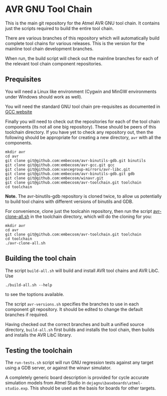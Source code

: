AVR GNU Tool Chain
==================

This is the main git repository for the Atmel AVR GNU tool chain. It contains
just the scripts required to build the entire tool chain.

There are various branches of this repository which will automatically build
complete tool chains for various releases. This is the version for the
mainline tool chain development branches.

When run, the build script will check out the mainline branches for each of
the relevant tool chain component repositories.

Prequisites
-----------

You will need a Linux like environment (Cygwin and MinGW environments under
Windows should work as well).

You will need the standard GNU tool chain pre-requisites as documented in
[GCC website](http://gcc.gnu.org/install/prerequisites.html)

Finally you will need to check out the repositories for each of the tool chain
components (its not all one big repository). These should be peers of this
toolchain directory. If you have yet to check any repository out, then the
following should be appropriate for creating a new directory, `avr` with all
the components.

    mkdir avr
    cd avr
    git clone git@github.com:embecosm/avr-binutils-gdb.git binutils
    git clone git@github.com:embecosm/avr-gcc.git gcc
    git clone git@github.com:vancegroup-mirrors/avr-libc.git
    git clone git@github.com:embecosm/avr-binutils-gdb.git gdb
    git clone git@github.com:embecosm/winavr.git
    git clone git@github.com:embecosm/avr-toolchain.git toolchain
    cd toolchain

__Note.__ The avr-binutils-gdb repository is cloned twice, to allow us
potentially to build tool chains with different versions of binutils and GDB.

For convenience, clone just the toolcahin repository, then run the script
[avr-clone-all.sh](https://github.com/embecosm/avr-toolchain/blob/avr-toolchain-mainline/avr-clone-all.sh)
in the toolchain directory, which will do the cloning for you:

    mkdir avr
    cd avr
    git clone git@github.com:embecosm/avr-toolchain.git toolchain
    cd toolchain
    ./avr-clone-all.sh

Building the tool chain
-----------------------

The script `build-all.sh` will build and install AVR tool chains and AVR LibC. Use

    ./build-all.sh --help

to see the toptions available.

The script `avr-versions.sh` specifies the branches to use in each component
git repository. It should be edited to change the default branches if
required.

Having checked out the correct branches and built a unified source directory,
`build-all.sh` first builds and installs the tool chain, then builds and
installs the AVR LibC library.

Testing the toolchain
---------------------

The `run-tests.sh` script will run GNU regression tests against any target
using a GDB server, or against the winavr simulator.

A completely generic board description is provided for cycle accurate
simulation models from Atmel Studio in
`dejagnu\baseboards\atmel-studio.exp`. This should be used as the basis for
boards for other targets.
